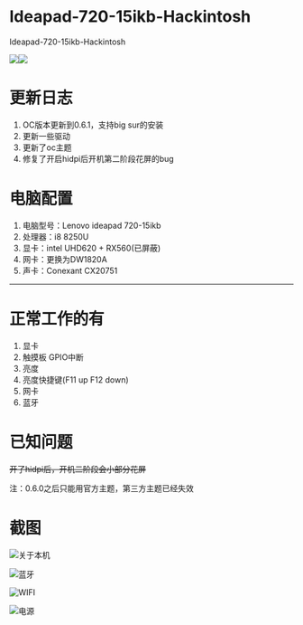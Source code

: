 # Ideapad-720-15ikb-Hackintosh
Ideapad-720-15ikb-Hackintosh

![](https://img.shields.io/badge/version-0.6.1-red)![](https://img.shields.io/badge/author-Just-blue)

# **更新日志**

1. OC版本更新到0.6.1，支持big sur的安装
2. 更新一些驱动
3. 更新了oc主题
4. 修复了开启hidpi后开机第二阶段花屏的bug

# **电脑配置**

1. 电脑型号：Lenovo ideapad 720-15ikb
2. 处理器：i8 8250U
3. 显卡：intel UHD620 + RX560(已屏蔽)
4. 网卡：更换为DW1820A
5. 声卡：Conexant CX20751

-----------------------------------

# **正常工作的有**

1. 显卡
2. 触摸板 GPIO中断
3. 亮度
4. 亮度快捷键(F11 up F12 down)
5. 网卡
6. 蓝牙

# **已知问题**

~~开了hidpi后，开机二阶段会小部分花屏~~

注：0.6.0之后只能用官方主题，第三方主题已经失效

# 截图

![关于本机](https://gitee.com/Just-null/blogimgs/raw/master/img_mac/image-20200901135555555.png)

![蓝牙](https://gitee.com/Just-null/blogimgs/raw/master/img_mac/image-20200901135946487.png)

![WIFI](https://gitee.com/Just-null/blogimgs/raw/master/img_mac/image-20200901140130786.png)

![电源](https://gitee.com/Just-null/blogimgs/raw/master/img_mac/image-20200901140206152.png)

